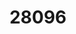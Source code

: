 ---
title: '28096'
categories:
  - PMA2
description: >-
  Demonstrate understanding ofinsurance productsfor personal financial capability
pdf: 'https://www.nzqa.govt.nz/nqfdocs/units/pdf/28096.pdf'
level: '2'
credits: '3'
assessment: Internal
---